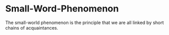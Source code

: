# Small-Word-Phenomenon
The small-world phenomenon is the principle that we are all linked by short chains of acquaintances. 
